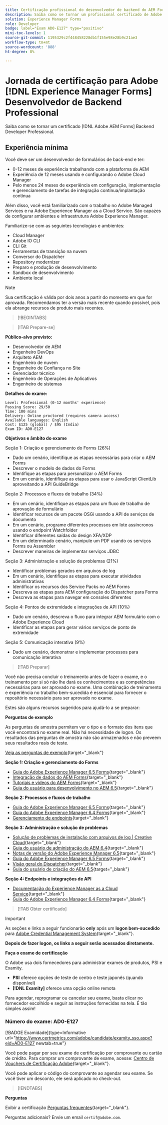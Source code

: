 ```yaml
---
title: Certificação profissional do desenvolvedor de backend do AEM Forms
description: Saiba como se tornar um profissional certificado de Adobe AEM Forms Backend Developer.
solution: Experience Manager Forms
role: Developer
badge: label="Exam AD0-E127" type="positivo"
mini-toc-levels: 1
source-git-commit: 1195329c2f448458228db1f155e98e28b9c21ae3
workflow-type: tm+mt
source-wordcount: '888'
ht-degree: 8%

---
```


# Jornada de certificação para Adobe [!DNL Experience Manager Forms] Desenvolvedor de Backend Professional

Saiba como se tornar um certificado [!DNL Adobe AEM Forms] Backend Developer Professional.

## Experiência mínima

Você deve ser um desenvolvedor de formulários de back-end e ter:

* 0-12 meses de experiência trabalhando com a plataforma de AEM
* Experiência de 12 meses usando e configurando o Adobe Cloud Manager
* Pelo menos 24 meses de experiência em configuração, implementação e gerenciamento de tarefas de integração contínua/implantação contínua

Além disso, você está familiarizado com o trabalho no Adobe Managed Services e na Adobe Experience Manager as a Cloud Service. São capazes de configurar ambientes e infraestrutura Adobe Experience Manager.

Familiarize-se com as seguintes tecnologias e ambientes:

* Cloud Manager
* Adobe IO CLI
* CLI Git
* Ferramentas de transição na nuvem
* Conversor do Dispatcher
* Repository modernizer
* Preparo e produção de desenvolvimento
* Sandbox de desenvolvimento
* Ambiente local

>[!NOTE]
>
>Sua certificação é válida por dois anos a partir do momento em que for aprovada. Recomendamos ter a versão mais recente quando possível, pois ela abrange recursos de produto mais recentes.

>[!BEGINTABS]

>[!TAB Prepare-se]

**Público-alvo previsto:**

* Desenvolvedor de AEM
* Engenheiro DevOps
* Arquiteto AEM
* Engenheiro de nuvem
* Engenheiro de Confiança no Site
* Gerenciador técnico
* Engenheiro de Operações de Aplicativos
* Engenheiro de sistemas

**Detalhes do exame:**

```
Level: Professional (0-12 months' experience)
Passing Score: 29/50
Time: 100 mins
Delivery: Online proctored (requires camera access)
Available languages: English
Cost: $125 (global) / $95 (India)
Exam ID: AD0-E127
```

**Objetivos e âmbito do exame**

Seção 1: Criação e gerenciamento do Forms (26%)

* Dado um cenário, identifique as etapas necessárias para criar o AEM Forms
* Descrever o modelo de dados do Forms
* Identifique as etapas para personalizar o AEM Forms
* Em um cenário, identifique as etapas para usar o JavaScript ClientLib aproveitando a API GuideBridge

Seção 2: Processos e fluxos de trabalho (34%)

* Em um cenário, identifique as etapas para um fluxo de trabalho de aprovação de formulário
* Identificar recursos de um pacote OSGi usando a API de serviços de documento
* Em um cenário, programe diferentes processos em lote assíncronos usando o endpoint Watchfolder
* Identificar diferentes saídas do design XFA/XDP
* Em um determinado cenário, manipule um PDF usando os serviços Forms ou Assembler
* Descrever maneiras de implementar serviços JDBC

Seção 3: Administração e solução de problemas (21%)

* Identificar problemas gerados em arquivos de log
* Em um cenário, identifique as etapas para executar atividades administrativas
* Identificar os recursos dos Service Packs no AEM Forms
* Descreva as etapas para AEM configuração do Dispatcher para Forms
* Descreva as etapas para navegar em consoles diferentes

Seção 4: Pontos de extremidade e integrações de API (10%)

* Dado um cenário, descreva o fluxo para integrar AEM formulário com o Adobe Experience Cloud
* Identificar as etapas para gerar vários serviços de ponto de extremidade

Seção 5: Comunicação interativa (9%)

* Dado um cenário, demonstrar e implementar processos para comunicação interativa

>[!TAB Preparar]

Você não precisa concluir o treinamento antes de fazer o exame, e o treinamento por si só não lhe dará os conhecimentos e as competências necessárias para ser aprovado no exame. Uma combinação de treinamento e experiência no trabalho bem-sucedida é essencial para fornecer o repositório necessário para ser aprovado no exame.

Estes são alguns recursos sugeridos para ajudá-lo a se preparar:

**Perguntas de exemplo**

As perguntas de amostra permitem ver o tipo e o formato dos itens que você encontrará no exame real. Não há necessidade de logon. Os resultados das perguntas de amostra não são armazenados e não preveem seus resultados reais de teste.

[Veja as perguntas de exemplo](https://scorpion.caveon.com/launchpad/ad0-e127-adobe-experience-manager-backend-forms-developer-professional-copy-7s2acv){target="_blank"}

**Seção 1: Criação e gerenciamento do Forms**

* [Guia do Adobe Experience Manager 6.5 Forms](https://experienceleague.adobe.com/docs/experience-manager-65/forms/home.html?lang=en){target="_blank"}
* [Integração de dados do AEM Forms](https://experienceleague.adobe.com/docs/experience-manager-65/forms/form-data-model/data-integration.html?lang=en#data-integration-overview){target="_blank"}
* [Tutoriais e vídeos do AEM Forms](https://experienceleague.adobe.com/docs/experience-manager-learn/forms/overview.html?lang=pt-BR){target="_blank"}
* [Guia do usuário para desenvolvimento no AEM 6.5](https://experienceleague.adobe.com/docs/experience-manager-65/developing/home.html?lang=en){target="_blank"}

**Seção 2: Processos e fluxos de trabalho**

* [Guia do Adobe Experience Manager 6.5 Forms](https://experienceleague.adobe.com/docs/experience-manager-65/forms/home.html?lang=en){target="_blank"}
* [Guia do Adobe Experience Manager 6.4 Forms](https://experienceleague.adobe.com/docs/experience-manager-64/forms/home.html?lang=en){target="_blank"}
* [Gerenciamento de endpoints](https://help.adobe.com/en_US/AEMForms/6.1/AdminHelp/WS92d06802c76abadb-5145d5d12905ce07e7-7ff6.2.html#WS92d06802c76abadb1c01fa7512905cdf2c9-7fd9.2){target="_blank"}

**Seção 3: Administração e solução de problemas**

* [Solução de problemas de instalação com arquivos de log | Creative Cloud](https://helpx.adobe.com/creative-cloud/kb/troubleshoot-install-logs-cc.html){target="_blank"}
* [Guia do usuário de administração do AEM 6.4](https://experienceleague.adobe.com/docs/experience-manager-64/administering/home.html?lang=en){target="_blank"}
* [Notas de versão do Adobe Experience Manager 6.5](https://experienceleague.adobe.com/docs/experience-manager-65/release-notes/home.html?lang=en){target="_blank"}
* [Guia do Adobe Experience Manager 6.5 Forms](https://experienceleague.adobe.com/docs/experience-manager-65/forms/home.html?lang=en){target="_blank"}
* [Visão geral do Dispatcher](https://experienceleague.adobe.com/docs/experience-manager-dispatcher/using/dispatcher.html?lang=pt-BR){target="_blank"}
* [Guia do usuário de criação do AEM 6.5](https://experienceleague.adobe.com/docs/experience-manager-65/authoring/home.html?lang=en){target="_blank"}

**Seção 4: Endpoints e integrações de API**

* [Documentação do Experience Manager as a Cloud Service](https://experienceleague.adobe.com/docs/experience-manager-cloud-service/content/home.html?lang=pt-BR){target="_blank"}
* [Guia do Adobe Experience Manager 6.4 Forms](https://experienceleague.adobe.com/docs/experience-manager-64/forms/home.html?lang=en){target="_blank"}

>[!TAB Obter certificado]

>[!IMPORTANT]
>
>As seções e links a seguir funcionarão **only**  após um **logon bem-sucedido** para [Adobe Credential Management System](http://www.certmetrics.com/adobe){target="_blank"}.

**Depois de fazer logon, os links a seguir serão acessados diretamente.**

**Faça o exame de certificação**

O Adobe usa dois fornecedores para administrar exames de produtos, PSI e Examity.

* **PSI** oferece opções de teste de centro e teste japonês (quando disponível)
* **[!DNL Examity]** oferece uma opção online remota

Para agendar, reprogramar ou cancelar seu exame, basta clicar no fornecedor escolhido e seguir as instruções fornecidas na tela. É tão simples assim!

### Número do exame: AD0-E127

[!BADGE Examidade]{type=Informative url="https://www.certmetrics.com/adobe/candidate/examity_sso.aspx?eid=AD0-E127 newtab=true"}

Você pode pagar por seu exame de certificação por comprovante ou cartão de crédito. Para comprar um comprovante de exame, acesse: [Centro de Vouchers de Certificação Adobe](https://market.xvoucher.com/adobe/global){target="_blank"}.

Você pode aplicar o código do comprovante ao agendar seu exame. Se você tiver um desconto, ele será aplicado no check-out.

>[!ENDTABS]

**Perguntas**

Exibir a certificação [Perguntas frequentes](https://experienceleague.adobe.com/docs/certification/certification/faq.html?lang=en){target="_blank"}.

Perguntas adicionais? Envie um email `certif@adobe.com`.
